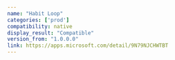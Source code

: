 ```yaml
---
name: "Habit Loop"
categories: ['prod']
compatibility: native
display_result: "Compatible"
version_from: "1.0.0.0"
link: https://apps.microsoft.com/detail/9N79NJCHWTBT
---
```

